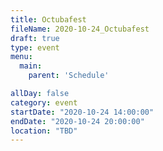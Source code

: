 ```yaml
---
title: Octubafest
fileName: 2020-10-24_Octubafest
draft: true
type: event
menu: 
  main:
    parent: 'Schedule'

allDay: false
category: event
startDate: "2020-10-24 14:00:00"
endDate: "2020-10-24 20:00:00"
location: "TBD"
---
```


